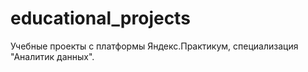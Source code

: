 # educational_projects
Учебные проекты с платформы Яндекс.Практикум, специализация "Аналитик данных".
